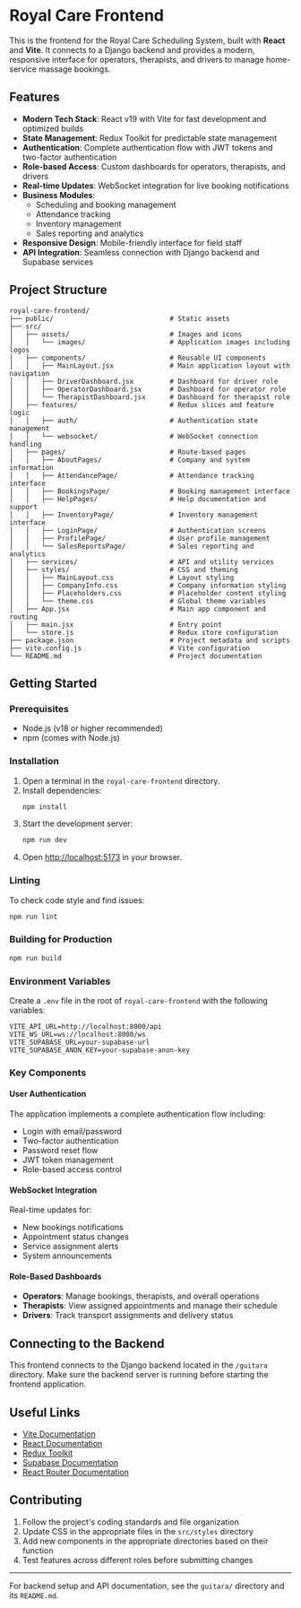 # Royal Care Frontend

This is the frontend for the Royal Care Scheduling System, built with **React** and **Vite**. It connects to a Django backend and provides a modern, responsive interface for operators, therapists, and drivers to manage home-service massage bookings.

## Features

- **Modern Tech Stack**: React v19 with Vite for fast development and optimized builds
- **State Management**: Redux Toolkit for predictable state management
- **Authentication**: Complete authentication flow with JWT tokens and two-factor authentication
- **Role-based Access**: Custom dashboards for operators, therapists, and drivers
- **Real-time Updates**: WebSocket integration for live booking notifications
- **Business Modules**:
  - Scheduling and booking management
  - Attendance tracking
  - Inventory management
  - Sales reporting and analytics
- **Responsive Design**: Mobile-friendly interface for field staff
- **API Integration**: Seamless connection with Django backend and Supabase services

## Project Structure

```
royal-care-frontend/
├── public/                             # Static assets
├── src/
│   ├── assets/                         # Images and icons
│   │   └── images/                     # Application images including logos
│   ├── components/                     # Reusable UI components
│   │   ├── MainLayout.jsx              # Main application layout with navigation
│   │   ├── DriverDashboard.jsx         # Dashboard for driver role
│   │   ├── OperatorDashboard.jsx       # Dashboard for operator role
│   │   └── TherapistDashboard.jsx      # Dashboard for therapist role
│   ├── features/                       # Redux slices and feature logic
│   │   ├── auth/                       # Authentication state management
│   │   └── websocket/                  # WebSocket connection handling
│   ├── pages/                          # Route-based pages
│   │   ├── AboutPages/                 # Company and system information
│   │   ├── AttendancePage/             # Attendance tracking interface
│   │   ├── BookingsPage/               # Booking management interface
│   │   ├── HelpPages/                  # Help documentation and support
│   │   ├── InventoryPage/              # Inventory management interface
│   │   ├── LoginPage/                  # Authentication screens
│   │   ├── ProfilePage/                # User profile management
│   │   └── SalesReportsPage/           # Sales reporting and analytics
│   ├── services/                       # API and utility services
│   ├── styles/                         # CSS and theming
│   │   ├── MainLayout.css              # Layout styling
│   │   ├── CompanyInfo.css             # Company information styling
│   │   ├── Placeholders.css            # Placeholder content styling
│   │   └── theme.css                   # Global theme variables
│   ├── App.jsx                         # Main app component and routing
│   ├── main.jsx                        # Entry point
│   └── store.js                        # Redux store configuration
├── package.json                        # Project metadata and scripts
├── vite.config.js                      # Vite configuration
└── README.md                           # Project documentation
```

## Getting Started

### Prerequisites

- Node.js (v18 or higher recommended)
- npm (comes with Node.js)

### Installation

1. Open a terminal in the `royal-care-frontend` directory.
2. Install dependencies:
   ```powershell
   npm install
   ```
3. Start the development server:
   ```powershell
   npm run dev
   ```
4. Open [http://localhost:5173](http://localhost:5173) in your browser.

### Linting

To check code style and find issues:

```powershell
npm run lint
```

### Building for Production

```powershell
npm run build
```

### Environment Variables

Create a `.env` file in the root of `royal-care-frontend` with the following variables:

```
VITE_API_URL=http://localhost:8000/api
VITE_WS_URL=ws://localhost:8000/ws
VITE_SUPABASE_URL=your-supabase-url
VITE_SUPABASE_ANON_KEY=your-supabase-anon-key
```

### Key Components

#### User Authentication

The application implements a complete authentication flow including:

- Login with email/password
- Two-factor authentication
- Password reset flow
- JWT token management
- Role-based access control

#### WebSocket Integration

Real-time updates for:

- New bookings notifications
- Appointment status changes
- Service assignment alerts
- System announcements

#### Role-Based Dashboards

- **Operators**: Manage bookings, therapists, and overall operations
- **Therapists**: View assigned appointments and manage their schedule
- **Drivers**: Track transport assignments and delivery status

## Connecting to the Backend

This frontend connects to the Django backend located in the `/guitara` directory. Make sure the backend server is running before starting the frontend application.

## Useful Links

- [Vite Documentation](https://vitejs.dev/)
- [React Documentation](https://react.dev/)
- [Redux Toolkit](https://redux-toolkit.js.org/)
- [Supabase Documentation](https://supabase.com/docs)
- [React Router Documentation](https://reactrouter.com/)

## Contributing

1. Follow the project's coding standards and file organization
2. Update CSS in the appropriate files in the `src/styles` directory
3. Add new components in the appropriate directories based on their function
4. Test features across different roles before submitting changes

---

For backend setup and API documentation, see the `guitara/` directory and its `README.md`.
